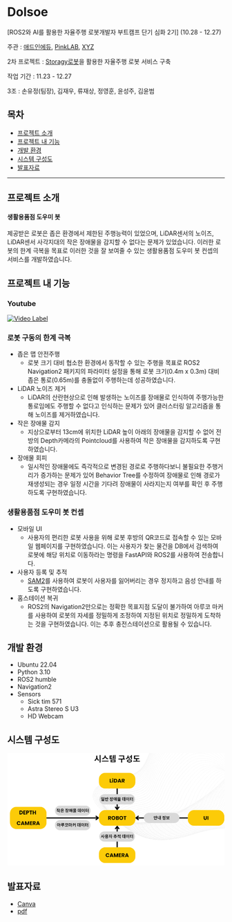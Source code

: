# Dolsoe
[ROS2와 AI를 활용한 자율주행 로봇개발자 부트캠프 단기 심화 2기] (10.28 - 12.27)

주관 : [애드인에듀](https://addinedu.com/), [PinkLAB](https://www.pinklab.art/), [XYZ](https://xyzcorp.io/home)

2차 프로젝트 : [Storagy로봇](https://xyzcorp.io/storagy)을 활용한 자율주행 로봇 서비스 구축

작업 기간 : 11.23 - 12.27

3조 : 손유정(팀장), 김재우, 류재상, 정영훈, 윤성주, 김윤범

## 목차
- [프로젝트 소개](#프로젝트-소개)
- [프로젝트 내 기능](#프로젝트-내-기능)
- [개발 환경](#개발-환경)
- [시스템 구성도](#시스템-구성도)
- [발표자료](#발표자료)

---

## 프로젝트 소개
#### 생활용품점 도우미 봇

제공받은 로봇은 좁은 환경에서 제한된 주행능력이 있었으며, LiDAR센서의 노이즈, LiDAR센서 사각지대의 작은 장애물을 감지할 수 없다는 문제가 있었습니다. 이러한 로봇의 한계 극복을 목표로 이러한 것을 잘 보여줄 수 있는 생활용품점 도우미 봇 컨셉의 서비스를 개발하였습니다. 

## 프로젝트 내 기능
### Youtube
[![Video Label](https://www.youtube.com/watch?v=uGcgEVqmm5s/0.jpg)](https://www.youtube.com/watch?v=uGcgEVqmm5s)

### 로봇 구동의 한계 극복
-  좁은 맵 안전주행
    -  로봇 크기 대비 협소한 환경에서 동작할 수 있는 주행을 목표로 ROS2 Navigation2 패키지의 파라미터 설정을 통해 로봇 크기(0.4m x 0.3m) 대비 좁은 통로(0.65m)를 충돌없이 주행하는데 성공하였습니다. 
- LiDAR 노이즈 제거
    - LiDAR의 산란현상으로 인해 발생하는 노이즈를 장애물로 인식하여 주행가능한 통로임에도 주행할 수 없다고 인식하는 문제가 있어 클러스터링 알고리즘을 통해 노이즈를 제거하였습니다.
- 작은 장애물 감지
    - 지상으로부터 13cm에 위치한 LiDAR 높이 아래의 장애물을 감지할 수 없어 전방의 Depth카메라의 Pointcloud를 사용하여 작은 장애물을 감지하도록 구현하였습니다. 
- 장애물 회피
    - 일시적인 장애물에도 즉각적으로 변경된 경로로 주행하다보니 불필요한 주행거리가 증가하는 문제가 있어 Behavior Tree를 수정하여 장애물로 인해 경로가 재생성되는 경우 일정 시간을 기다려 장애물이 사라지는지 여부를 확인 후 주행하도록 구현하였습니다. 

### 생활용품점 도우미 봇 컨셉
- 모바일 UI
    - 사용자의 편리한 로봇 사용을 위해 로봇 후방의 QR코드로 접속할 수 있는 모바일 웹페이지를 구현하였습니다. 이는 사용자가 찾는 물건을 DB에서 검색하여 로봇에 해당 위치로 이동하라는 명령을 FastAPI와 ROS2를 사용하여 전송합니다.  
-  사용자 등록 및 추적
    - [SAM2](https://github.com/facebookresearch/sam2)를 사용하여 로봇이 사용자를 잃어버리는 경우 정지하고 음성 안내를 하도록 구현하였습니다. 
- 홈스테이션 복귀
    - ROS2의 Navigation2만으로는 정확한 목표지점 도달이 불가하여 아루코 마커를 사용하여 로봇의 자세를 정밀하게 조정하여 지정된 위치로 정밀하게 도착하는 것을 구현하였습니다. 이는 추후 충전스테이션으로 활용될 수 있습니다. 

## 개발 환경
- Ubuntu 22.04
- Python 3.10
- ROS2 humble
- Navigation2
- Sensors
    - Sick tim 571
    - Astra Stereo S U3
    - HD Webcam

## 시스템 구성도
<img src="./portfolio/ros_node.png">

## 발표자료
- [Canva](https://url.kr/exzvup)
- [pdf](./portfolio/presentation.pdf)

